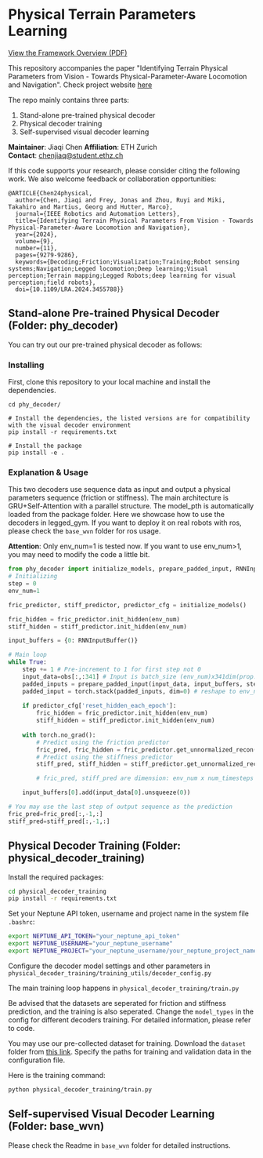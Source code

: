 # Physical Terrain Parameters Learning

[View the Framework Overview (PDF)](.docs/header_figure.pdf)

This repository accompanies the paper "Identifying Terrain Physical Parameters from Vision - Towards Physical-Parameter-Aware Locomotion and Navigation". Check project website [here](https://bit.ly/3Xo5AA8)

The repo mainly contains three parts: 
1. Stand-alone pre-trained physical decoder
2. Physical decoder training
3. Self-supervised visual decoder learning


**Maintainer**: Jiaqi Chen 
**Affiliation**: ETH Zurich  
**Contact**: chenjiaq@student.ethz.ch 

If this code supports your research, please consider citing the following work. We also welcome feedback or collaboration opportunities:
```
@ARTICLE{Chen24physical,
  author={Chen, Jiaqi and Frey, Jonas and Zhou, Ruyi and Miki, Takahiro and Martius, Georg and Hutter, Marco},
  journal={IEEE Robotics and Automation Letters}, 
  title={Identifying Terrain Physical Parameters From Vision - Towards Physical-Parameter-Aware Locomotion and Navigation}, 
  year={2024},
  volume={9},
  number={11},
  pages={9279-9286},
  keywords={Decoding;Friction;Visualization;Training;Robot sensing systems;Navigation;Legged locomotion;Deep learning;Visual perception;Terrain mapping;Legged Robots;deep learning for visual perception;field robots},
  doi={10.1109/LRA.2024.3455788}}

```

## Stand-alone Pre-trained Physical Decoder (Folder: phy_decoder)
You can try out our pre-trained physical decoder as follows:

### Installing
First, clone this repository to your local machine and install the dependencies.
```shell
cd phy_decoder/

# Install the dependencies, the listed versions are for compatibility with the visual decoder environment
pip install -r requirements.txt

# Install the package
pip install -e .
```

### Explanation & Usage
This two decoders use sequence data as input and output a physical parameters sequence (friction or stiffness). 
The main architecture is GRU+Self-Attention with a parallel structure.
The model_pth is automatically loaded from the package folder. 
Here we showcase how to use the decoders in legged_gym. 
If you want to deploy it on real robots with ros, please check the `base_wvn` folder for ros usage.

**Attention**: Only env_num=1 is tested now. If you want to use env_num>1, you may need to modify the code a little bit.

```python
from phy_decoder import initialize_models, prepare_padded_input, RNNInputBuffer
# Initializing
step = 0
env_num=1

fric_predictor, stiff_predictor, predictor_cfg = initialize_models()

fric_hidden = fric_predictor.init_hidden(env_num)
stiff_hidden = stiff_predictor.init_hidden(env_num)

input_buffers = {0: RNNInputBuffer()}

# Main loop
while True:
    step += 1 # Pre-increment to 1 for first step not 0
    input_data=obs[:,:341] # Input is batch_size (env_num)x341dim(prop. + ext.)
    padded_inputs = prepare_padded_input(input_data, input_buffers, step, env_num)
    padded_input = torch.stack(padded_inputs, dim=0) # reshape to env_num x num_timesteps (sequence_len) x 341
    
    if predictor_cfg['reset_hidden_each_epoch']:
        fric_hidden = fric_predictor.init_hidden(env_num)
        stiff_hidden = stiff_predictor.init_hidden(env_num)
    
    with torch.no_grad():
        # Predict using the friction predictor
        fric_pred, fric_hidden = fric_predictor.get_unnormalized_recon(padded_input, fric_hidden)           
        # Predict using the stiffness predictor
        stiff_pred, stiff_hidden = stiff_predictor.get_unnormalized_recon(padded_input, stiff_hidden)

        # fric_pred, stiff_pred are dimension: env_num x num_timesteps x 4 (number of feet)

    input_buffers[0].add(input_data[0].unsqueeze(0))

# You may use the last step of output sequence as the prediction
fric_pred=fric_pred[:,-1,:]
stiff_pred=stiff_pred[:,-1,:]
```

## Physical Decoder Training (Folder: physical_decoder_training)

Install the required packages:
```bash
cd physical_decoder_training
pip install -r requirements.txt
```

Set your Neptune API token, username and project name in the system file `.bashrc`:
```bash
export NEPTUNE_API_TOKEN="your_neptune_api_token"
export NEPTUNE_USERNAME="your_neptune_username"
export NEPTUNE_PROJECT="your_neptune_username/your_neptune_project_name"
```

Configure the decoder model settings and other parameters in `physical_decoder_training/training_utils/decoder_config.py`

The main training loop happens in `physical_decoder_training/train.py`

Be advised that the datasets are seperated for friction and stiffness prediction, and the training is also seperated. Change the `model_types` in the config for different decoders training. For detailed information, please refer to code.

You may use our pre-collected dataset for training. Download the `dataset` folder from [this link](https://drive.google.com/drive/folders/1GiX66anCw4DuOGTlS3FzBez0hATTrJbL?usp=drive_link). Specify the paths for training and validation data in the configuration file.


Here is the training command:
```bash
python physical_decoder_training/train.py
```
## Self-supervised Visual Decoder Learning (Folder: base_wvn)

Please check the Readme in `base_wvn` folder for detailed instructions.
